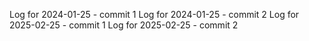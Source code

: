Log for 2024-01-25 - commit 1
Log for 2024-01-25 - commit 2
Log for 2025-02-25 - commit 1
Log for 2025-02-25 - commit 2
